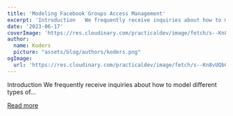 ```yaml
---
title: 'Modeling Facebook Groups Access Management'
excerpt: 'Introduction   We frequently receive inquiries about how to model different types of...'
date: '2023-06-17'
coverImage: 'https://res.cloudinary.com/practicaldev/image/fetch/s--Kn8vUQbC--/c_imagga_scale,f_auto,fl_progressive,h_420,q_auto,w_1000/https://dev-to-uploads.s3.amazonaws.com/uploads/articles/9jsdlcrfskxkcbcui9p8.png'
author:
  name: Koders
  picture: "assets/blog/authors/koders.png"
ogImage:
  url: 'https://res.cloudinary.com/practicaldev/image/fetch/s--Kn8vUQbC--/c_imagga_scale,f_auto,fl_progressive,h_420,q_auto,w_1000/https://dev-to-uploads.s3.amazonaws.com/uploads/articles/9jsdlcrfskxkcbcui9p8.png'
---
```


Introduction   We frequently receive inquiries about how to model different types of...

[Read more](https://dev.to/permify/modeling-facebook-groups-access-management-27kg)

